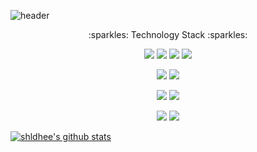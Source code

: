 ![header](https://capsule-render.vercel.app/api?type=rect&color=gradient&height=200&section=header&text=Frontend%20Developer&fontSize=40)

<p align='center'>:sparkles: Technology Stack :sparkles:</p>
<p align='center'>
  <img src="https://img.shields.io/badge/-typescript-skyblue" /> <img src="https://img.shields.io/badge/-javascript-red" />  <img src="https://img.shields.io/badge/-vuejs-success" />  <img src="https://img.shields.io/badge/-nuxtjs-yellowgreen" />
</p>
<p align='center'>
  <img src="https://img.shields.io/badge/-react-lightblue" />  <img src="https://img.shields.io/badge/-next.js-black" />
</p>
<p align='center'>
  <img src="https://img.shields.io/badge/-html-blue" />  <img src="https://img.shields.io/badge/-css-orange" />
</p>
<p align='center'>
  <img src="https://img.shields.io/badge/-aws-blueviolet" />  <img src="https://img.shields.io/badge/-git-important" />
</p>

[![shldhee's github stats](https://github-readme-stats.vercel.app/api?username=shldhee)](https://github.com/shldhee/github-readme-stats)
